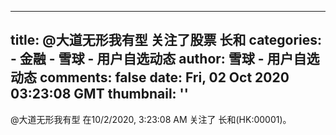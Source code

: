 
---
title: @大道无形我有型 关注了股票 长和
categories: 
    - 金融
    - 雪球 - 用户自选动态
author: 雪球 - 用户自选动态
comments: false
date: Fri, 02 Oct 2020 03:23:08 GMT
thumbnail: ''
---

<div>   
@大道无形我有型 在10/2/2020, 3:23:08 AM 关注了 长和(HK:00001)。  
</div>
            